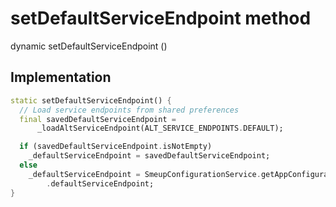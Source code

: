 


# setDefaultServiceEndpoint method








dynamic setDefaultServiceEndpoint
()








## Implementation

```dart
static setDefaultServiceEndpoint() {
  // Load service endpoints from shared preferences
  final savedDefaultServiceEndpoint =
      _loadAltServiceEndpoint(ALT_SERVICE_ENDPOINTS.DEFAULT);

  if (savedDefaultServiceEndpoint.isNotEmpty)
    _defaultServiceEndpoint = savedDefaultServiceEndpoint;
  else
    _defaultServiceEndpoint = SmeupConfigurationService.getAppConfiguration()
        .defaultServiceEndpoint;
}
```







